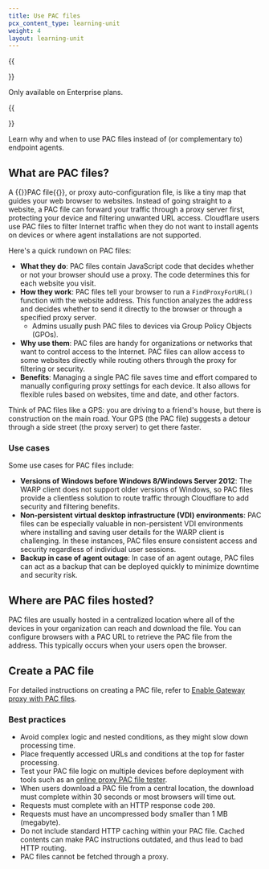 ```yaml
---
title: Use PAC files
pcx_content_type: learning-unit
weight: 4
layout: learning-unit
---
```


{{<Aside type="note">}}

Only available on Enterprise plans.

{{</Aside>}}

Learn why and when to use PAC files instead of (or complementary to) endpoint agents.

## What are PAC files?

A {{<glossary-tooltip term_id="PAC file">}}PAC file{{</glossary-tooltip>}}, or proxy auto-configuration file, is like a tiny map that guides your web browser to websites. Instead of going straight to a website, a PAC file can forward your traffic through a proxy server first, protecting your device and filtering unwanted URL access. Cloudflare users use PAC files to filter Internet traffic when they do not want to install agents on devices or where agent installations are not supported.

Here's a quick rundown on PAC files:

- **What they do**: PAC files contain JavaScript code that decides whether or not your browser should use a proxy. The code determines this for each website you visit.
- **How they work**: PAC files tell your browser to run a `FindProxyForURL()` function with the website address. This function analyzes the address and decides whether to send it directly to the browser or through a specified proxy server.
  - Admins usually push PAC files to devices via Group Policy Objects (GPOs).
- **Why use them**: PAC files are handy for organizations or networks that want to control access to the Internet. PAC files can allow access to some websites directly while routing others through the proxy for filtering or security.
- **Benefits**: Managing a single PAC file saves time and effort compared to manually configuring proxy settings for each device. It also allows for flexible rules based on websites, time and date, and other factors.

Think of PAC files like a GPS: you are driving to a friend's house, but there is construction on the main road. Your GPS (the PAC file) suggests a detour through a side street (the proxy server) to get there faster.

### Use cases

 Some use cases for PAC files include:

- **Versions of Windows before Windows 8/Windows Server 2012**: The WARP client does not support older versions of Windows, so PAC files provide a clientless solution to route traffic through Cloudflare to add security and filtering benefits.
- **Non-persistent virtual desktop infrastructure (VDI) environments**: PAC files can be especially valuable in non-persistent VDI environments where installing and saving user details for the WARP client is challenging. In these instances, PAC files ensure consistent access and security regardless of individual user sessions.
- **Backup in case of agent outage**: In case of an agent outage, PAC files can act as a backup that can be deployed quickly to minimize downtime and security risk.

## Where are PAC files hosted?

PAC files are usually hosted in a centralized location where all of the devices in your organization can reach and download the file. You can configure browsers with a PAC URL to retrieve the PAC file from the address. This typically occurs when your users open the browser.

## Create a PAC file

For detailed instructions on creating a PAC file, refer to [Enable Gateway proxy with PAC files](/cloudflare-one/connections/connect-devices/agentless/pac-files/).

### Best practices

- Avoid complex logic and nested conditions, as they might slow down processing time.
- Place frequently accessed URLs and conditions at the top for faster processing.
- Test your PAC file logic on multiple devices before deployment with tools such as an [online proxy PAC file tester](https://thorsen.pm/proxyforurl).
- When users download a PAC file from a central location, the download must complete within 30 seconds or most browsers will time out.
- Requests must complete with an HTTP response code `200`.
- Requests must have an uncompressed body smaller than 1 MB (megabyte).
- Do not include standard HTTP caching within your PAC file. Cached contents can make PAC instructions outdated, and thus lead to bad HTTP routing.
- PAC files cannot be fetched through a proxy.
